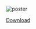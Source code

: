 ![poster](https://user-images.githubusercontent.com/711344/232730189-6bb8c6be-19d2-4332-93b1-aec4ad769aff.png)

[Download](https://github.com/mutterer/stellaris/blob/main/posterTauContrast.pdf)
